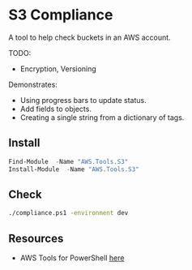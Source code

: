 # S3 Compliance

A tool to help check buckets in an AWS account.  

TODO:

* Encryption, Versioning

Demonstrates:

* Using progress bars to update status.  
* Add fields to objects.  
* Creating a single string from a dictionary of tags.  

## Install

```powershell
Find-Module  -Name "AWS.Tools.S3"
Install-Module  -Name "AWS.Tools.S3"
```

## Check

```sh
./compliance.ps1 -environment dev
```

## Resources

* AWS Tools for PowerShell [here](https://docs.aws.amazon.com/powershell/latest/reference/Index.html)  
